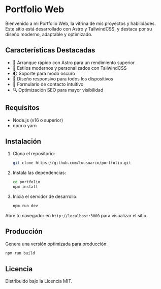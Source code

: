 # Portfolio Web

Bienvenido a mi Portfolio Web, la vitrina de mis proyectos y habilidades. Este sitio está desarrollado con Astro y TailwindCSS, y destaca por su diseño moderno, adaptable y optimizado.

## Características Destacadas

- 🚀 Arranque rápido con Astro para un rendimiento superior  
- 🎨 Estilos modernos y personalizados con TailwindCSS  
- 🌓 Soporte para modo oscuro  
- 📱 Diseño responsivo para todos los dispositivos  
- 💬 Formulario de contacto intuitivo  
- 🔍 Optimización SEO para mayor visibilidad

## Requisitos

- Node.js (v16 o superior)
- npm o yarn

## Instalación

1. Clona el repositorio:
    ```bash
    git clone https://github.com/tuusuario/portfolio.git
    ```
2. Instala las dependencias:
    ```bash
    cd portfolio
    npm install
    ```
3. Inicia el servidor de desarrollo:
    ```bash
    npm run dev
    ```
Abre tu navegador en `http://localhost:3000` para visualizar el sitio.

## Producción

Genera una versión optimizada para producción:
```bash
npm run build
```

## Licencia

Distribuido bajo la Licencia MIT.
